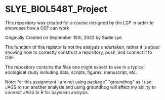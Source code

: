 # SLYE_BIOL548T_Project
This repository was created for a course designed by the LDP in order to showcase how a OSF can work

Originally Created on September 15th, 2022 by Sadie Lye. 

The function of this repistor is not the analysis undertaken, rather it is about showing how to correctly 
construct a repository, push, and connect it to OSF. 

The repository contains the files one might expect to see in a typical ecological study including 
data, scripts, figures, manuscript, etc. 

Note: for this assignment I am not using package" "groundhog" as I use JAGS to run another analysis 
and using groundhog will affect my ability to connect JAGS to R for baysiean analysis. 
